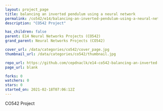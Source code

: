 ```yaml
---
layout: project_page
title: balancing an inverted pendulum using a neural network
permalink: /co542/e14/balancing-an-inverted-pendulum-using-a-neural-network/
description: "CO542 Project"

has_children: false
parent: E14 Neural Networks Projects (CO542)
grand_parent: Neural Networks Projects (CO542)

cover_url: /data/categories/co542/cover_page.jpg
thumbnail_url: /data/categories/co542/thumbnail.jpg

repo_url: https://github.com/cepdnaclk/e14-co542-balancing-an-inverted-pendulum-using-a-neural-network
page_url: blank

forks: 0
watchers: 0
stars: 0
started_on: 2021-02-18T07:06:12Z
---
```

CO542 Project

